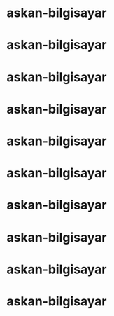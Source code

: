 # askan-bilgisayar
# askan-bilgisayar
# askan-bilgisayar
# askan-bilgisayar
# askan-bilgisayar
# askan-bilgisayar
# askan-bilgisayar
# askan-bilgisayar
# askan-bilgisayar
# askan-bilgisayar

